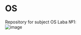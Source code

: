 # OS
Repository for subject OS
Laba №1:</br>
![image](https://github.com/movAH02h/OS/assets/122667404/f2e687a5-e5f8-45a1-933f-39968c92b843)
